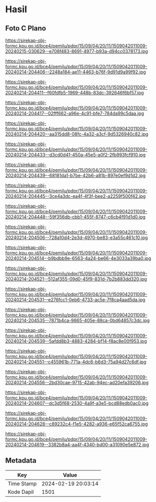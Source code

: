 # Hasil

## Foto C Plano

https://sirekap-obj-formc.kpu.go.id/bce4/pemilu/pdpr/15/09/04/20/11/1509042011009-20240215-030629--e708f483-8691-4977-b93a-d94cc0378173.jpg

https://sirekap-obj-formc.kpu.go.id/bce4/pemilu/pdpr/15/09/04/20/11/1509042011009-20240214-204406--2248a184-ae11-4463-b76f-9d91d9a99f92.jpg

https://sirekap-obj-formc.kpu.go.id/bce4/pemilu/pdpr/15/09/04/20/11/1509042011009-20240214-204411--f60fdfb5-1969-448b-83dc-392646f6bf57.jpg

https://sirekap-obj-formc.kpu.go.id/bce4/pemilu/pdpr/15/09/04/20/11/1509042011009-20240214-204417--02fff662-a96e-4c91-bfe7-784da99c5daa.jpg

https://sirekap-obj-formc.kpu.go.id/bce4/pemilu/pdpr/15/09/04/20/11/1509042011009-20240214-204420--aa315dd8-08fc-4a32-a3cf-9d5326940c82.jpg

https://sirekap-obj-formc.kpu.go.id/bce4/pemilu/pdpr/15/09/04/20/11/1509042011009-20240214-204433--d3cd0d41-450a-45e5-a0f2-2fb993fcf910.jpg

https://sirekap-obj-formc.kpu.go.id/bce4/pemilu/pdpr/15/09/04/20/11/1509042011009-20240214-204439--68181da1-b7be-42b6-a81b-897e0ef9d1d2.jpg

https://sirekap-obj-formc.kpu.go.id/bce4/pemilu/pdpr/15/09/04/20/11/1509042011009-20240214-204445--3ce4a3dc-ea4f-4f3f-bee2-a2259f500f42.jpg

https://sirekap-obj-formc.kpu.go.id/bce4/pemilu/pdpr/15/09/04/20/11/1509042011009-20240214-204448--59f356db-cbb1-455f-8747-c6cb4f91d1d0.jpg

https://sirekap-obj-formc.kpu.go.id/bce4/pemilu/pdpr/15/09/04/20/11/1509042011009-20240214-204506--728a10d4-2e3d-4970-be83-e3a55c461c10.jpg

https://sirekap-obj-formc.kpu.go.id/bce4/pemilu/pdpr/15/09/04/20/11/1509042011009-20240214-204514--b9bdbb9e-6563-4a24-be66-4e3033a39ba0.jpg

https://sirekap-obj-formc.kpu.go.id/bce4/pemilu/pdpr/15/09/04/20/11/1509042011009-20240214-204521--512af355-09d0-45f9-831d-7b2b883dd320.jpg

https://sirekap-obj-formc.kpu.go.id/bce4/pemilu/pdpr/15/09/04/20/11/1509042011009-20240214-204531--e276fcc1-0eb6-4733-ac5e-7f8ca4aad5da.jpg

https://sirekap-obj-formc.kpu.go.id/bce4/pemilu/pdpr/15/09/04/20/11/1509042011009-20240214-204535--7871b4ca-9865-405e-88ca-0bd64857c3dc.jpg

https://sirekap-obj-formc.kpu.go.id/bce4/pemilu/pdpr/15/09/04/20/11/1509042011009-20240214-204539--5afdd8b3-4883-4284-bf14-f8ac8e00f953.jpg

https://sirekap-obj-formc.kpu.go.id/bce4/pemilu/pdpr/15/09/04/20/11/1509042011009-20240214-204551--c455961b-771a-4dc6-b6d3-75a94d27c6df.jpg

https://sirekap-obj-formc.kpu.go.id/bce4/pemilu/pdpr/15/09/04/20/11/1509042011009-20240214-204556--2bd30cae-9715-42ab-94ec-ad20efa39206.jpg

https://sirekap-obj-formc.kpu.go.id/bce4/pemilu/pdpr/15/09/04/20/11/1509042011009-20240214-204607--dc3d5f68-2530-4a9f-a3e5-bcd88edb0ac0.jpg

https://sirekap-obj-formc.kpu.go.id/bce4/pemilu/pdpr/15/09/04/20/11/1509042011009-20240214-204628--c89232c4-f1e5-4282-a936-e65f52ca6755.jpg

https://sirekap-obj-formc.kpu.go.id/bce4/pemilu/pdpr/15/09/04/20/11/1509042011009-20240214-204619--3382b8a4-aa4f-4340-bd00-a31090e5e872.jpg


## Metadata

| Key        | Value               |
| ---------- | ------------------- |
| Time Stamp | 2024-02-19 20:03:14 |
| Kode Dapil | 1501                |



